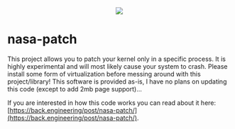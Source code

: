 <center><img src="https://i.imgur.com/nMJp1oA.png"/></center>

# nasa-patch

This project allows you to patch your kernel only in a specific process. It is highly experimental and will most likely cause your system to crash. Please install some form of virtualization before messing around
with this project/library! This software is provided as-is, I have no plans on updating this code (except to add 2mb page support)... 

If you are interested in how this code works you can read about it here: [https://back.engineering/post/nasa-patch/](https://back.engineering/post/nasa-patch/).